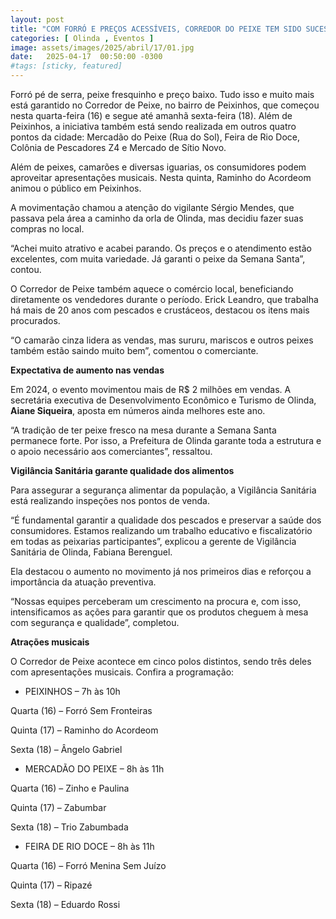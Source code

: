 ```yaml
---
layout: post
title: "COM FORRÓ E PREÇOS ACESSÍVEIS, CORREDOR DO PEIXE TEM SIDO SUCESSO NA SEMANA SANTA"
categories: [ Olinda , Eventos ]
image: assets/images/2025/abril/17/01.jpg
date:   2025-04-17  00:50:00 -0300
#tags: [sticky, featured]
---
```

Forró pé de serra, peixe fresquinho e preço baixo. Tudo isso e muito mais está garantido no Corredor de Peixe, no bairro de Peixinhos, que começou nesta quarta-feira (16) e segue até amanhã sexta-feira (18). Além de Peixinhos, a iniciativa também está sendo realizada em outros quatro pontos da cidade: Mercadão do Peixe (Rua do Sol), Feira de Rio Doce, Colônia de Pescadores Z4 e Mercado de Sítio Novo.

Além de peixes, camarões e diversas iguarias, os consumidores podem aproveitar apresentações musicais. Nesta quinta, Raminho do Acordeom animou o público em Peixinhos.

A movimentação chamou a atenção do vigilante Sérgio Mendes, que passava pela área a caminho da orla de Olinda, mas decidiu fazer suas compras no local.

“Achei muito atrativo e acabei parando. Os preços e o atendimento estão excelentes, com muita variedade. Já garanti o peixe da Semana Santa”, contou.

O Corredor de Peixe também aquece o comércio local, beneficiando diretamente os vendedores durante o período. Erick Leandro, que trabalha há mais de 20 anos com pescados e crustáceos, destacou os itens mais procurados.

“O camarão cinza lidera as vendas, mas sururu, mariscos e outros peixes também estão saindo muito bem”, comentou o comerciante.

**Expectativa de aumento nas vendas**

Em 2024, o evento movimentou mais de R$ 2 milhões em vendas. A secretária executiva de Desenvolvimento Econômico e Turismo de Olinda, **Aiane Siqueira**, aposta em números ainda melhores este ano.

“A tradição de ter peixe fresco na mesa durante a Semana Santa permanece forte. Por isso, a Prefeitura de Olinda garante toda a estrutura e o apoio necessário aos comerciantes”, ressaltou.

**Vigilância Sanitária garante qualidade dos alimentos**

Para assegurar a segurança alimentar da população, a Vigilância Sanitária está realizando inspeções nos pontos de venda.

“É fundamental garantir a qualidade dos pescados e preservar a saúde dos consumidores. Estamos realizando um trabalho educativo e fiscalizatório em todas as peixarias participantes”, explicou a gerente de Vigilância Sanitária de Olinda, Fabiana Berenguel.

Ela destacou o aumento no movimento já nos primeiros dias e reforçou a importância da atuação preventiva.

“Nossas equipes perceberam um crescimento na procura e, com isso, intensificamos as ações para garantir que os produtos cheguem à mesa com segurança e qualidade”, completou.

**Atrações musicais**

O Corredor de Peixe acontece em cinco polos distintos, sendo três deles com apresentações musicais. Confira a programação:

- PEIXINHOS – 7h às 10h

Quarta (16) – Forró Sem Fronteiras

Quinta (17) – Raminho do Acordeom

Sexta (18) – Ângelo Gabriel

- MERCADÃO DO PEIXE – 8h às 11h

Quarta (16) – Zinho e Paulina

Quinta (17) – Zabumbar

Sexta (18) – Trio Zabumbada

- FEIRA DE RIO DOCE – 8h às 11h

Quarta (16) – Forró Menina Sem Juízo

Quinta (17) – Ripazé

Sexta (18) – Eduardo Rossi